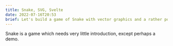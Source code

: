 ```yaml
---
title: Snake, SVG, Svelte
date: 2022-07-16T20:53
brief: Let's build a game of Snake with vector graphics and a rather popular utility.
---
```


Snake is a game which needs very little introduction, except perhaps a demo.
